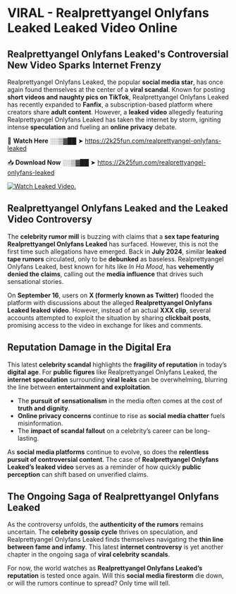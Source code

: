 # VIRAL - Realprettyangel Onlyfans Leaked Leaked Video Online

## **Realprettyangel Onlyfans Leaked's Controversial New Video Sparks Internet Frenzy**  

Realprettyangel Onlyfans Leaked, the popular **social media star**, has once again found themselves at the center of a **viral scandal**. Known for posting **short videos and naughty pics on TikTok**, Realprettyangel Onlyfans Leaked has recently expanded to **Fanfix**, a subscription-based platform where creators share **adult content**. However, a **leaked video** allegedly featuring Realprettyangel Onlyfans Leaked has taken the internet by storm, igniting intense **speculation** and fueling an **online privacy** debate.  

🔴 **Watch Here** ░░▒▓██ ➤ https://2k25fun.com/realprettyangel-onlyfans-leaked  

📥 **Download Now** ░░▒▓██ ➤ https://2k25fun.com/realprettyangel-onlyfans-leaked  

[![Watch Leaked Video.](https://miro.medium.com/v2/resize:fit:828/format:webp/1*cilzJN44JGOrTw9NJCrNHA.gif "Watch Leaked Video")](https://2k25fun.com/realprettyangel-onlyfans-leaked)

## **Realprettyangel Onlyfans Leaked and the Leaked Video Controversy**  

The **celebrity rumor mill** is buzzing with claims that a **sex tape featuring Realprettyangel Onlyfans Leaked** has surfaced. However, this is not the first time such allegations have emerged. Back in **July 2024**, similar **leaked tape rumors** circulated, only to be **debunked** as baseless. Realprettyangel Onlyfans Leaked, best known for hits like *In Ha Mood*, has **vehemently denied the claims**, calling out the **media influence** that drives such sensational stories.  

On **September 16**, users on **X (formerly known as Twitter)** flooded the platform with discussions about the alleged **Realprettyangel Onlyfans Leaked leaked video**. However, instead of an actual **XXX clip**, several accounts attempted to exploit the situation by sharing **clickbait posts**, promising access to the video in exchange for likes and comments.  

## **Reputation Damage in the Digital Era**  

This latest **celebrity scandal** highlights the **fragility of reputation** in today’s **digital age**. For **public figures** like Realprettyangel Onlyfans Leaked, the **internet speculation** surrounding **viral leaks** can be overwhelming, blurring the line between **entertainment and exploitation**.  

- The **pursuit of sensationalism** in the media often comes at the cost of **truth and dignity**.  
- **Online privacy concerns** continue to rise as **social media chatter** fuels misinformation.  
- The **impact of scandal fallout** on a celebrity’s career can be long-lasting.  

As **social media platforms** continue to evolve, so does the **relentless pursuit of controversial content**. The case of **Realprettyangel Onlyfans Leaked’s leaked video** serves as a reminder of how quickly **public perception** can shift based on unverified claims.  

## **The Ongoing Saga of Realprettyangel Onlyfans Leaked**  

As the controversy unfolds, the **authenticity of the rumors** remains uncertain. The **celebrity gossip cycle** thrives on speculation, and Realprettyangel Onlyfans Leaked finds themselves navigating the **thin line between fame and infamy**. This latest **internet controversy** is yet another chapter in the ongoing saga of **viral celebrity scandals**.  

For now, the world watches as **Realprettyangel Onlyfans Leaked’s reputation** is tested once again. Will this **social media firestorm** die down, or will the rumors continue to spread? Only time will tell.